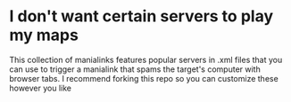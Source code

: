 # I don't want certain servers to play my maps
This collection of manialinks features popular servers in .xml files that you can use to trigger a manialink that spams the target's computer with browser tabs. I recommend forking this repo so you can customize these however you like
